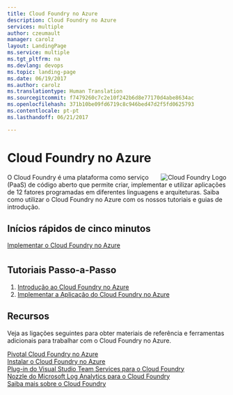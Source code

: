 ```yaml
---
title: Cloud Foundry no Azure
description: Cloud Foundry no Azure
services: multiple
author: czeumault
manager: carolz
layout: LandingPage
ms.service: multiple
ms.tgt_pltfrm: na
ms.devlang: devops
ms.topic: landing-page
ms.date: 06/19/2017
ms.author: carolz
ms.translationtype: Human Translation
ms.sourcegitcommit: f7479260c7c2e10f242b6d8e77170d4abe8634ac
ms.openlocfilehash: 371b10be09fd6719c8c946bed47d2f5fd0625793
ms.contentlocale: pt-pt
ms.lasthandoff: 06/21/2017

---
```

<div class="content">
    <h1>Cloud Foundry no Azure</h1>
    <div class="introHolder" style="justify-content: space-between;">
    <div class="intro" style="min-width: 200px">
    <img src="media/cloudfoundry.png" align="right" alt="Cloud Foundry Logo"> O Cloud Foundry é uma plataforma como serviço (PaaS) de código aberto que permite criar, implementar e utilizar aplicações de 12 fatores programadas em diferentes linguagens e arquiteturas.  Saiba como utilizar o Cloud Foundry no Azure com os nossos tutoriais e guias de introdução.
        </div>
    </div>
<h2>Inícios rápidos de cinco minutos</h2>
<a href="https://azuremarketplace.microsoft.com/marketplace/apps/pivotal.pivotal-cloud-foundry">Implementar o Cloud Foundry no Azure</a>
<h2 style="margin-top: 36px">Tutoriais Passo-a-Passo</h2>
<ol>
  <li><a href="/azure/virtual-machines/linux/cloudfoundry-get-started">Introdução ao Cloud Foundry no Azure</a></li>
  <li><a href="/azure/virtual-machines/linux/cloudfoundry-deploy-your-first-app">Implementar a Aplicação do Cloud Foundry no Azure</a></li>  
</ol>
<h2>Recursos</h2>
<p>Veja as ligações seguintes para obter materiais de referência e ferramentas adicionais para trabalhar com o Cloud Foundry no Azure.<p>
<a href="https://pivotal.io/partners/microsoft">Pivotal Cloud Foundry no Azure</a><br/>
<a href="https://docs.pivotal.io/pivotalcf/1-11/customizing/pcf_azure.html">Instalar o Cloud Foundry no Azure</a><br/>
<a href="https://github.com/Microsoft/vsts-cloudfoundry">Plug-in do Visual Studio Team Services para o Cloud Foundry</a><br/>
<a href="https://github.com/Azure/oms-log-analytics-firehose-nozzle">Nozzle do Microsoft Log Analytics para o Cloud Foundry</a><br/>
<a href="https://docs.cloudfoundry.org/">Saiba mais sobre o Cloud Foundry</a><br/>
</div>
